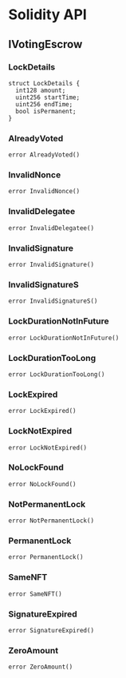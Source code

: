 # Solidity API

## IVotingEscrow

### LockDetails

```solidity
struct LockDetails {
  int128 amount;
  uint256 startTime;
  uint256 endTime;
  bool isPermanent;
}
```

### AlreadyVoted

```solidity
error AlreadyVoted()
```

### InvalidNonce

```solidity
error InvalidNonce()
```

### InvalidDelegatee

```solidity
error InvalidDelegatee()
```

### InvalidSignature

```solidity
error InvalidSignature()
```

### InvalidSignatureS

```solidity
error InvalidSignatureS()
```

### LockDurationNotInFuture

```solidity
error LockDurationNotInFuture()
```

### LockDurationTooLong

```solidity
error LockDurationTooLong()
```

### LockExpired

```solidity
error LockExpired()
```

### LockNotExpired

```solidity
error LockNotExpired()
```

### NoLockFound

```solidity
error NoLockFound()
```

### NotPermanentLock

```solidity
error NotPermanentLock()
```

### PermanentLock

```solidity
error PermanentLock()
```

### SameNFT

```solidity
error SameNFT()
```

### SignatureExpired

```solidity
error SignatureExpired()
```

### ZeroAmount

```solidity
error ZeroAmount()
```

